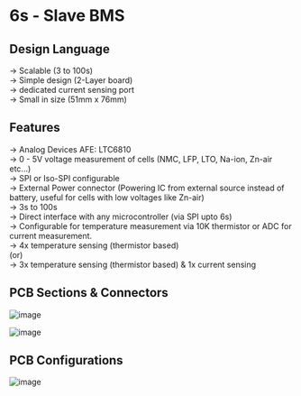 # 6s - Slave BMS      
## Design Language   
-> Scalable (3 to 100s)      
-> Simple design (2-Layer board)           
-> dedicated current sensing port      
-> Small in size (51mm x 76mm)

## Features     
-> Analog Devices AFE: LTC6810         
-> 0 - 5V voltage measurement of cells (NMC, LFP, LTO, Na-ion, Zn-air etc...)     
-> SPI or Iso-SPI configurable          
-> External Power connector (Powering IC from external source instead of battery, useful for cells with low voltages like Zn-air)      
-> 3s to 100s           
-> Direct interface with any microcontroller (via SPI upto 6s)        
-> Configurable for temperature measurement via 10K thermistor or ADC for current measurement.     
-> 4x temperature sensing (thermistor based)         
                      (or)              
-> 3x temperature sensing (thermistor based) & 1x current sensing         

## PCB Sections & Connectors       
![image](https://github.com/user-attachments/assets/8ae48af9-9fad-4699-90f0-e71d09dea454)        

![image](https://github.com/user-attachments/assets/9032f799-3414-4744-aa52-934e92501624)

## PCB Configurations      
![image](https://github.com/user-attachments/assets/3940d4b3-3a8a-4547-bb9a-3853c64f3ef7)




